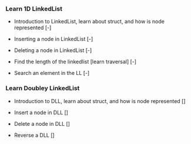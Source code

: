 ### Learn 1D LinkedList 
- Introduction to LinkedList, learn about struct, and how is node represented [-]

- Inserting a node in LinkedList [-]

- Deleting a node in LinkedList [-]

- Find the length of the linkedlist [learn traversal] [-]

- Search an element in the LL [-]

### Learn Doubley LinkedList

- Introduction to DLL, learn about struct, and how is node represented []

- Insert a node in DLL []

- Delete a node in DLL []

- Reverse a DLL []

